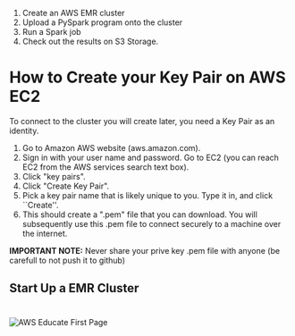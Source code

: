 

1. Create an AWS EMR cluster
2. Upload a PySpark program onto the cluster
3. Run a Spark job
4. Check out the results on S3 Storage. 

# How to Create your Key Pair on AWS EC2 

To connect to the cluster you will create later, you need a Key Pair as an identity.

1. Go to Amazon AWS website (aws.amazon.com).
2. Sign in with your user name and password. Go to EC2 (you can reach EC2 from the AWS services search text box).
3. Click "key pairs".
4. Click "Create Key Pair".
5. Pick a key pair name that is likely unique to you. Type it in, and click ``Create''.
6. This should create a ".pem" file that you can download. 
You will subsequently use this .pem file to connect securely to a machine over the internet. 

**IMPORTANT NOTE:** Never share your prive key .pem file with anyone (be carefull to not push it to github)


## Start Up a EMR Cluster





# 

![AWS Educate First Page](https://raw.githubusercontent.com/kiat/MET-CS777/master/HowTos/sceenshots/AWS-fig-1.png "AWS Educate First Page")




